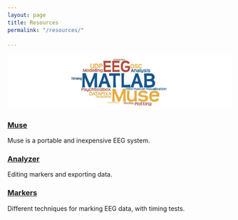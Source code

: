 ```yaml
---
layout: page
title: Resources
permalink: "/resources/"

---
```

![A small word cloud of the technology I use currently](/images/resources.jpg)

### [Muse](/resources/muse)

Muse is a portable and inexpensive EEG system.

### [Analyzer](/resources/analyzer)

Editing markers and exporting data.

### [Markers](/resources/markers)

Different techniques for marking EEG data, with timing tests.